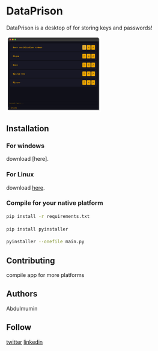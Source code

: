 # DataPrison

DataPrison is a desktop of for storing keys and passwords!

<img src="/images/DataPrison.png" alt="App Image" width="50%" height="50%"/>

## Installation

### For windows

download [here].

### For Linux

download [here](https://github.com/Abdulmumin1/SQLitePasswordManager/raw/modified/linux/dataprison_2.0-1_amd64.deb).

### Compile for your native platform

```bash
pip install -r requirements.txt

pip install pyinstaller

pyinstaller --onefile main.py
```

## Contributing

compile app for more platforms

## Authors

Abdulmumin

## Follow

[twitter](https://twitter.com/@abdulmuminYqn) [linkedin](https://linkedin.com/in/abdulmuminyqn)
